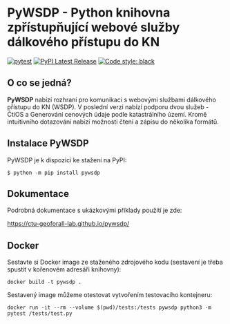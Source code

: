 # PyWSDP - Python knihovna zpřístupňující webové služby dálkového přístupu do KN

[![pytest](https://github.com/ctu-geoforall-lab/pywsdp/actions/workflows/pytest.yml/badge.svg?branch=master)](https://github.com/ctu-geoforall-lab/pywsdp/actions/workflows/pytest.yml)
[![PyPI Latest Release](https://img.shields.io/pypi/v/pywsdp.svg)](https://pypi.org/project/pywsdp/)
[![Code style: black](https://img.shields.io/badge/code%20style-black-000000.svg)](https://github.com/psf/black)

## O co se jedná?
**PyWSDP** nabízí rozhraní pro komunikaci s webovými službami dálkového přístupu do KN (WSDP).
V poslední verzi nabízí podporu dvou služeb - ČtiOS a Generování cenových údaje podle katastrálního území.
Kromě intuitivního dotazování nabízí možnosti čtení a zápisu do několika formátů.

## Instalace PyWSDP
PyWSDP je k dispozici ke stažení na PyPI:

```console
$ python -m pip install pywsdp
```

## Dokumentace
Podrobná dokumentace s ukázkovými příklady použití je zde:

https://ctu-geoforall-lab.github.io/pywsdp/

## Docker
Sestavte si Docker image ze staženého zdrojového kodu (sestavení je třeba spustit v kořenovém adresáři knihovny):

```
docker build -t pywsdp .
```

Sestavený image můžeme otestovat vytvořením testovacího kontejneru:

```
docker run -it --rm --volume $(pwd)/tests:/tests pywsdp python3 -m pytest /tests/test.py
```

